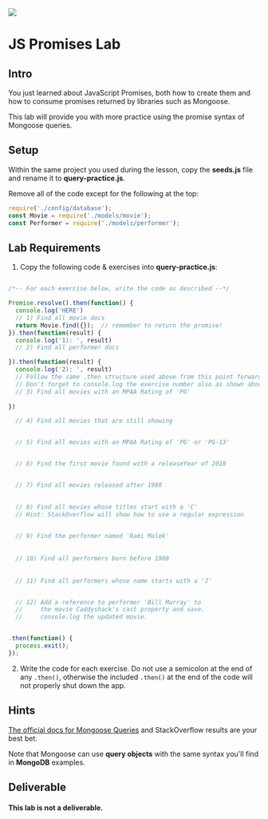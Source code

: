 <img src="https://i.imgur.com/PMyzlb1.png">

# JS Promises Lab

## Intro

You just learned about JavaScript Promises, both how to create them and how to consume promises returned by libraries such as Mongoose.

This lab will provide you with more practice using the promise syntax of Mongoose queries.

## Setup

Within the same project you used during the lesson, copy the **seeds.js** file and rename it to **query-practice.js**.

Remove all of the code except for the following at the top:

```js
require('./config/database');
const Movie = require('./models/movie');
const Performer = require('./models/performer');
```

## Lab Requirements

1. Copy the following code & exercises into **query-practice.js**:

```js

/*-- For each exercise below, write the code as described --*/

Promise.resolve().then(function() {
  console.log('HERE')
  // 1) Find all movie docs
  return Movie.find({});  // remember to return the promise!
}).then(function(result) {
  console.log('1): ', result)
  // 2) Find all performer docs

}).then(function(result) {
  console.log('2): ', result)
  // Follow the same .then structure used above from this point forward
  // Don't forget to console.log the exercise number also as shown above 
  // 3) Find all movies with an MPAA Rating of 'PG'
  
})

  // 4) Find all movies that are still showing


  // 5) Find all movies with an MPAA Rating of 'PG' or 'PG-13'


  // 6) Find the first movie found with a releaseYear of 2018


  // 7) Find all movies released after 1980
  

  // 8) Find all movies whose titles start with a 'C'
  // Hint: StackOverflow will show how to use a regular expression
  

  // 9) Find the performer named 'Rami Malek'
  
  
  // 10) Find all performers born before 1980
  
  
  // 11) Find all performers whose name starts with a 'J'


  // 12) Add a reference to performer 'Bill Murray' to
  //     the movie Caddyshack's cast property and save.
  //     console.log the updated movie.


.then(function() {
  process.exit();
});
```

2. Write the code for each exercise. Do not use a semicolon at the end of any `.then()`, otherwise the included `.then()` at the end of the code will not properly shut down the app.


## Hints

[The official docs for Mongoose Queries](https://mongoosejs.com/docs/queries.html) and StackOverflow results are your best bet.

Note that Mongoose can use **query objects** with the same syntax you'll find in **MongoDB** examples.

## Deliverable

#### This lab is not a deliverable.
